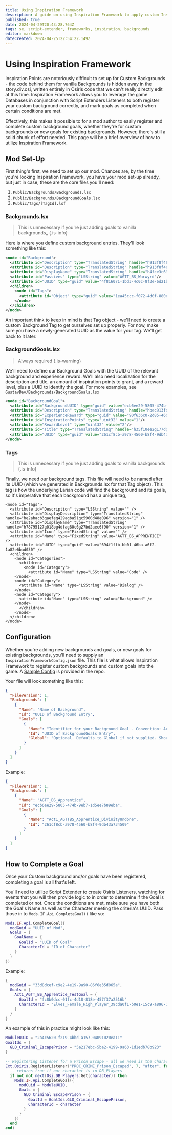 ```yaml
---
title: Using Inspiration Framework
description: A guide on using Inspiration Framework to apply custom Inspiration Points
published: true
date: 2024-04-29T20:43:28.764Z
tags: se, script-extender, frameworks, inspiration, backgrounds
editor: markdown
dateCreated: 2024-04-25T22:54:22.149Z
---
```


# Using Inspiration Framework
Inspiration Points are notoriously difficult to set up for Custom Backgrounds - the code behind them for vanilla Backgrounds is hidden away in the story.div.osi, written entirely in Osiris code that we can't really directly edit at this time. Inspiration Framework allows you to leverage the game Databases in conjunction with Script Extenders Listeners to both register your custom background correctly, and mark goals as completed when certain conditions are met. 

Effectively, this makes it possible to for a mod author to easily register and complete custom background goals, whether they're for custom backgrounds or new goals for existing backgrounds. However, there's still a solid chunk of effort needed. This page will be a brief overview of how to utilize Inspiration Framework.

## Mod Set-Up
First thing's first, we need to set up our mod. Chances are, by the time you're looking Inspiration Framework, you have your mod set-up already, but just in case, these are the core files you'll need:

1. `Public/Backgrounds/Backgrounds.lsx`
2. `Public/Backgrounds/BackgroundGoals.lsx`
3. `Public/Tags/[TagId].lsf`

### Backgrounds.lsx
> This is unnecessary if you're just adding goals to vanilla backgrounds_
{.is-info}

Here is where you define custom background entries. They'll look something like this:
```xml
<node id="Background">
  <attribute id="Description" type="TranslatedString" handle="h913f8f46gbf83g430cgb3d1ge7c017689ae9" version="6"/>
  <attribute id="Description" type="TranslatedString" handle="h913f8f46gbf83g430cgb3d1ge7c017689ae9" version="6"/>
  <attribute id="DisplayName" type="TranslatedString" handle="h4fce3c63ge9a2g4bfeg9248gfb0c2ee004c1" version="1"/>
  <attribute id="Passives" type="LSString" value="AGTT_BS_Warwyrd"/>
  <attribute id="UUID" type="guid" value="4f816071-1bd3-4c0c-8f3e-6d21bb4f6307"/>
  <children>
    <node id="Tags">
      <attribute id="Object" type="guid" value="1ea45ccc-f072-4d0f-880e-896dbe56038b"/>
    </node>
  </children>
</node>
```

An important think to keep in mind is that Tag object - we'll need to create a custom Background Tag to get ourselves set up properly. For now, make sure you have a newly-generated UUID as the value for your tag. We'll get back to it later.

### BackgroundGoals.lsx
> Always required
{.is-warning}

We'll need to define our Background Goals with the UUID of the relevant background and experience reward. We'll also need localization for the description and title, an amount of inspiration points to grant, and a reward level, plus a UUID to identify the goal. For more examples, see `GustavDev/Backgrounds/BackgroundGoals.lsx`

```xml
<node id="BackgroundGoal">
  <attribute id="BackgroundUUID" type="guid" value="ecb6ee29-5805-474b-9eb7-1d5ee7b89eba"/>
  <attribute id="Description" type="TranslatedString" handle="hbec913fdg613dg4b11gabc2g2e8c4130f180" version="1"/>
  <attribute id="ExperienceReward" type="guid" value="90f636c0-2d85-46d8-9760-30b57c664f4b"/>
  <attribute id="InspirationPoints" type="uint32" value="1"/>
  <attribute id="RewardLevel" type="uint32" value="2"/>
  <attribute id="Title" type="TranslatedString" handle="h35f10ee2g177dg4cecga5e3g286ffb336223" version="1"/>
  <attribute id="UUID" type="guid" value="261cf8cb-a978-4560-b8f4-9db43a734509"/>
</node>
```

### Tags
> This is unnecessary if you're just adding goals to vanilla backgrounds
{.is-info}

Finally, we need our background tags. This file will need to be named after its UUID (which we generated in Backgrounds.lsx for that Tag object). This tag is how the underlying Larian code will find the background and its goals, so it's imperative that each background has a unique tag,

```lsx
<node id="Tags">
  <attribute id="Description" type="LSString" value="" />
  <attribute id="DisplayDescription" type="TranslatedString" handle="he2abacb3gaefeg429agba51gc5960d48e096" version="1" />
  <attribute id="DisplayName" type="TranslatedString" handle="h78795127g018bg4dfag80c6g27bd2aec6f90" version="1" />
  <attribute id="Icon" type="FixedString" value="" />
  <attribute id="Name" type="FixedString" value="AGTT_BS_APPRENTICE" />
  <attribute id="UUID" type="guid" value="694f1ffb-bb01-46ba-a6f2-1a82e6bad030" />
  <children>
    <node id="Categories">
      <children>
        <node id="Category">
          <attribute id="Name" type="LSString" value="Code" />
	</node>
	<node id="Category">
	  <attribute id="Name" type="LSString" value="Dialog" />
	</node>
	<node id="Category">
	  <attribute id="Name" type="LSString" value="Background" />
	</node>
      </children>
    </node>
  </children>
</node>
```

## Configuration
Whether you're adding new backgrounds and goals, or new goals for existing backgrounds, you'll need to supply an `InspirationFrameworkConfig.json` file. This file is what allows Inspiration Framework to register custom backgrounds and custom goals into the game. A [Sample Config](https://github.com/BG3-Community-Library-Team/InspirationFramework/blob/main/InspirationFrameworkConfig.sample.json) is provided in the repo.

Your file will look something like this:
```json
{
  "FileVersion": 1,
  "Backgrounds": [
    {
      "Name": "Name of Background",
      "Id": "UUID of Background Entry",
      "Goals": [
        {
          "Name": "Identifier for your Background Goal - Convention: Act#_BackgroundName_ShortGoalDescriptor or GLO_BackgroundName_ShortGoalDescriptor",
          "Id": "UUID of BackgroundGoals Entry",
          "Global": "Optional. Defaults to Global if not supplied. Should be either Global or GlobalAvatar"
        }
      ]
    }
  ]
}
```
Example:
```json
{
  "FileVersion": 1,
  "Backgrounds": [
    {
      "Name": "AGTT_BS_Apprentice",
      "Id": "ecb6ee29-5805-474b-9eb7-1d5ee7b89eba",
      "Goals": [
        {
          "Name": "Act1_AGTTBS_Apprentice_DivinityUndone",
          "Id": "261cf8cb-a978-4560-b8f4-9db43a734509"
        }
      ]
    }
  ]
}
```

## How to Complete a Goal
Once your Custom background and/or goals have been registered, completing a goal is all that's left. 

You'll need to utilize Script Extender to create Osiris Listeners, watching for events that you will then provide logic to in order to determine if the Goal is completed or not. Once the conditions are met, make sure you have both the Goal's Name as well as the Character meeting the criteria's UUID. Pass those in to `Mods.IF.Api.CompleteGoal()` like so:

```lua
Mods.IF.Api.CompleteGoal({
  modGuid = "UUID of Mod",
  Goals = {
    GoalName = {
      GoalId = "UUID of Goal"
      CharacterId = "ID of Character"
    }
  }
})
```

Example:
```lua
{
  modGuid = "33d8dcef-c9e2-4e19-9a90-86f6e35d065a",
  Goals = {
    Act1_AGTT_BS_Apprentice_TestGoal = {
      GoalId = "fc8b0dcc-01fc-4d18-818e-457f37a2516b"
      CharacterId = "Elves_Female_High_Player_39cda0f1-b0e1-15c9-a896-3bd8f0abb6ae",
    }
  }
}
```

An example of this in practice might look like this:

```lua
ModuleUUID = "2a4c5620-f219-4bbd-a157-04091020ea11"
GoalIds = {
  GLO_Criminal_EscapePrison = "5a217ebc-5ba2-4199-9a63-1d1edb78b923"
}

-- Registering Listener for a Prison Escape - all we need is the character variable here, so null out everything else
Ext.Osiris.RegisterListener("PROC_CRIME_Prison_Escaped", 7, "after", function (character, _, _, _, _, _, _)
  -- returns true if our character is in DB_Players
  if not not next(Osi.DB_Players:Get(character)) then
    Mods.IF.Api.CompleteGoal({
      modGuid = ModuleUUID,
      Goals = {
        GLO_Criminal_EscapePrison = {
          GoalId = GoalIds.GLO_Criminal_EscapePrison,
          CharacterId = character
        }
      }
    })
  end
end)
```